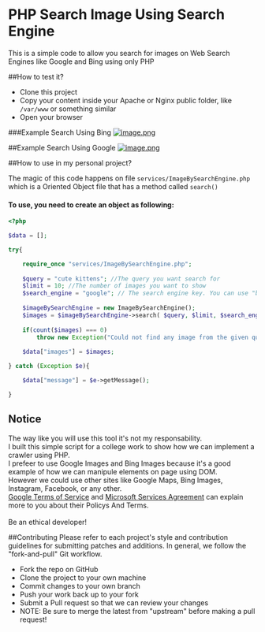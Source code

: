 # PHP Search Image Using Search Engine

This is a simple code to allow you search for images on Web Search Engines like Google and Bing using only PHP

##How to test it?

* Clone this project
* Copy your content inside your Apache or Nginx public folder, like `/var/www` or something similar
* Open your browser

###Example Search Using Bing
[![image.png](https://i.postimg.cc/bwPxY8Y8/image.png)](https://postimg.cc/Wh9FSBJf)

##Example Search Using Google
[![image.png](https://i.postimg.cc/PfZvCcRq/image.png)](https://postimg.cc/3W8x6L7M)


##How to use in my personal project?

The magic of this code happens on file `services/ImageBySearchEngine.php` which is a Oriented Object file that 
has a method called `search()`

#### To use, you need to create an object as following:

```php
<?php

$data = [];

try{

    require_once "services/ImageBySearchEngine.php";
    
    $query = "cute kittens"; //The query you want search for
    $limit = 10; //The number of images you want to show
    $search_engine = "google"; // The search engine key. You can use "bing" as well.
    
    $imageBySearchEngine = new ImageBySearchEngine();
    $images = $imageBySearchEngine->search( $query, $limit, $search_engine );
    
    if(count($images) === 0)
        throw new Exception("Could not find any image from the given query");
    
    $data["images"] = $images;

} catch (Exception $e){

    $data["message"] = $e->getMessage();

}
```

## Notice
The way like you will use this tool it's not my responsability. <br>
I built this simple script for a college work to show how we can implement a crawler using PHP.<br>
I prefeer to use Google Images and Bing Images because it's a good example of how we can 
manipule elements on page using DOM.<br>
However we could use other sites like Google Maps, Bing Images, Instagram, Facebook, or any other.<br>
[Google Terms of Service](https://policies.google.com/terms?hl=en&fg=1) and [Microsoft Services Agreement](https://www.microsoft.com/en-us/servicesagreement/) can explain more to you about their Policys And Terms. <br><br>
Be an ethical developer!

##Contributing
Please refer to each project's style and contribution guidelines for submitting patches and additions. In general, we follow the "fork-and-pull" Git workflow.

* Fork the repo on GitHub
* Clone the project to your own machine
* Commit changes to your own branch
* Push your work back up to your fork
* Submit a Pull request so that we can review your changes
* NOTE: Be sure to merge the latest from "upstream" before making a pull request!
